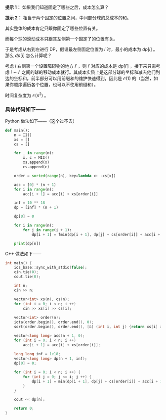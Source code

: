 **提示 1：** 如果我们知道固定了哪些之后，成本怎么算？

**提示 2：** 相当于两个固定的位置之间，中间部分球的总成本的和。

其实整体的成本肯定只跟你固定了哪些位置有关。

而每个球的滚动成本只跟其左侧第一个固定了的位置有关。

于是考虑从右到左进行 DP，假设最左侧固定位置为 $i$ 时，最小的成本为 $dp[i]$ 。那么 $dp[i]$ 怎么计算呢？

考虑 $i$ 右侧第一个设置障碍物的地方 $i'$ ，则 $i'$ 对应的成本是 $dp[i']$ ，接下来只需考虑 $i\sim i'$ 之间的球的移动成本就行。其成本实质上是这部分球的坐标和减去他们到达的坐标和。前半部分可以用前缀和的维护快速得到，因此是 $\mathcal{O}(1)$ 的（当然，如果你顺序遍历各个位置，也可以不使用前缀和）。

时间复杂度为 $\mathcal{O}(n^2)$ 。

### 具体代码如下——

Python 做法如下——（这个过不去）

```Python []
def main():
    n = II()
    xs = []
    cs = []

    for _ in range(n):
        x, c = MII()
        xs.append(x)
        cs.append(c)

    order = sorted(range(n), key=lambda x: -xs[x])

    acc = [0] * (n + 1)
    for i in range(n):
        acc[i + 1] = acc[i] + xs[order[i]]

    inf = 10 ** 18
    dp = [inf] * (n + 1)

    dp[0] = 0

    for i in range(n):
        for j in range(i + 1):
            dp[i + 1] = fmin(dp[i + 1], dp[j] + cs[order[i]] + acc[i + 1] - acc[j] - xs[order[i]] * (i + 1 - j))

    print(dp[n])
```

C++ 做法如下——

```cpp []
int main() {
    ios_base::sync_with_stdio(false);
    cin.tie(0);
    cout.tie(0);

    int n;
    cin >> n;

    vector<int> xs(n), cs(n);
    for (int i = 0; i < n; i ++)
        cin >> xs[i] >> cs[i];
    
    vector<int> order(n);
    iota(order.begin(), order.end(), 0);
    sort(order.begin(), order.end(), [&] (int i, int j) {return xs[i] > xs[j];});

    vector<long long> acc(n + 1, 0);
    for (int i = 0; i < n; i ++)
        acc[i + 1] = acc[i] + xs[order[i]];
    
    long long inf = 1e18;
    vector<long long> dp(n + 1, inf);
    dp[0] = 0;

    for (int i = 0; i < n; i ++) {
        for (int j = 0; j <= i; j ++) {
            dp[i + 1] = min(dp[i + 1], dp[j] + cs[order[i]] + acc[i + 1] - acc[j] - 1ll * xs[order[i]] * (i + 1 - j));
        }
    }

    cout << dp[n];

    return 0;
}
```